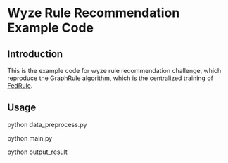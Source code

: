 # Wyze Rule Recommendation Example Code
## Introduction
This is the example code for wyze rule recommendation challenge, which reproduce the GraphRule algorithm, which is the centralized training of [FedRule](https://arxiv.org/abs/2211.06812).

## Usage
python data_preprocess.py

python main.py

python output_result
